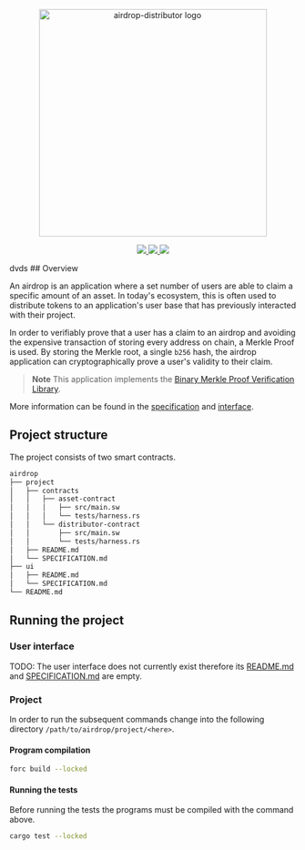 <p align="center">
    <picture>
        <source media="(prefers-color-scheme: dark)" srcset=".docs/airdrop-distributor_dark.png">
        <img alt="airdrop-distributor logo" width="400px" src=".docs/airdrop-distributor_light.png">
    </picture>
</p>

<p align="center">
    <a href="https://crates.io/crates/forc/0.42.1" alt="forc">
        <img src="https://img.shields.io/badge/forc-v0.42.1-orange" />
    </a>
    <a href="https://crates.io/crates/fuel-core/0.18.3" alt="fuel-core">
        <img src="https://img.shields.io/badge/fuel--core-v0.18.3-yellow" />
    </a>
    <a href="https://crates.io/crates/fuels/0.42.0" alt="forc">
        <img src="https://img.shields.io/badge/fuels-v0.42.0-blue" />
    </a>
</p>
dvds
## Overview

An airdrop is an application where a set number of users are able to claim a specific amount of an asset. In today's ecosystem, this is often used to distribute tokens to an application's user base that has previously interacted with their project.

In order to verifiably prove that a user has a claim to an airdrop and avoiding the expensive transaction of storing every address on chain, a Merkle Proof is used. By storing the Merkle root, a single `b256` hash, the airdrop application can cryptographically prove a user's validity to their claim.

> **Note** This application implements the [Binary Merkle Proof Verification Library](https://github.com/FuelLabs/sway-libs/tree/master/sway_libs/src/merkle_proof).

More information can be found in the [specification](./project/SPECIFICATION.md) and [interface](./project/contracts/distributor-contract/src/interface.sw).

## Project structure

The project consists of two smart contracts.

<!--Only show most important files e.g. script to run, build etc.-->

```sh
airdrop
├── project
│   ├── contracts
│   │   ├── asset-contract
│   │   │   ├── src/main.sw
│   │   │   └── tests/harness.rs
│   │   └── distributor-contract
│   │       ├── src/main.sw
│   │       └── tests/harness.rs
│   ├── README.md
│   └── SPECIFICATION.md
├── ui
│   ├── README.md
│   └── SPECIFICATION.md
└── README.md
```

## Running the project

### User interface

TODO: The user interface does not currently exist therefore its [README.md](ui/README.md) and [SPECIFICATION.md](ui/SPECIFICATION.md) are empty.

### Project

In order to run the subsequent commands change into the following directory `/path/to/airdrop/project/<here>`.

#### Program compilation

```bash
forc build --locked
```

#### Running the tests

Before running the tests the programs must be compiled with the command above.

```bash
cargo test --locked
```
